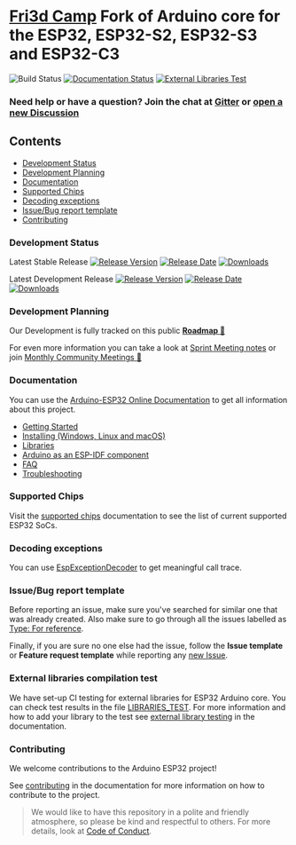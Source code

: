 # [Fri3d Camp](https://github.com/Fri3dCamp) Fork of Arduino core for the ESP32, ESP32-S2, ESP32-S3 and ESP32-C3

![Build Status](https://github.com/francisduvivier/arduino-esp32-fri3d/workflows/ESP32%20Arduino%20CI/badge.svg) [![Documentation Status](https://readthedocs.com/projects/espressif-arduino-esp32/badge/?version=latest)](https://docs.espressif.com/projects/arduino-esp32-fri3d/en/latest/?badge=latest)
[![External Libraries Test](https://github.com/francisduvivier/arduino-esp32-fri3d/actions/workflows/lib.yml/badge.svg?branch=master&event=schedule)](https://github.com/francisduvivier/arduino-esp32-fri3d/actions/workflows/lib.yml?link=http://https://github.com/francisduvivier/arduino-esp32-fri3d/blob/master/LIBRARIES_TEST.md)

### Need help or have a question? Join the chat at [Gitter](https://gitter.im/francisduvivier/arduino-esp32-fri3d) or [open a new Discussion](https://github.com/francisduvivier/arduino-esp32-fri3d/discussions)

## Contents

  - [Development Status](#development-status)
  - [Development Planning](#development-planning)
  - [Documentation](#documentation)
  - [Supported Chips](#supported-chips)
  - [Decoding exceptions](#decoding-exceptions)
  - [Issue/Bug report template](#issuebug-report-template)
  - [Contributing](#contributing)

### Development Status

Latest Stable Release  [![Release Version](https://img.shields.io/github/release/francisduvivier/arduino-esp32-fri3d.svg?style=plastic)](https://github.com/francisduvivier/arduino-esp32-fri3d/releases/latest/) [![Release Date](https://img.shields.io/github/release-date/francisduvivier/arduino-esp32-fri3d.svg?style=plastic)](https://github.com/francisduvivier/arduino-esp32-fri3d/releases/latest/) [![Downloads](https://img.shields.io/github/downloads/francisduvivier/arduino-esp32-fri3d/latest/total.svg?style=plastic)](https://github.com/francisduvivier/arduino-esp32-fri3d/releases/latest/)

Latest Development Release  [![Release Version](https://img.shields.io/github/release/francisduvivier/arduino-esp32-fri3d/all.svg?style=plastic)](https://github.com/francisduvivier/arduino-esp32-fri3d/releases/) [![Release Date](https://img.shields.io/github/release-date-pre/francisduvivier/arduino-esp32-fri3d.svg?style=plastic)](https://github.com/francisduvivier/arduino-esp32-fri3d/releases/) [![Downloads](https://img.shields.io/github/downloads-pre/francisduvivier/arduino-esp32-fri3d/latest/total.svg?style=plastic)](https://github.com/francisduvivier/arduino-esp32-fri3d/releases/)

### Development Planning

Our Development is fully tracked on this public **[Roadmap 🎉](https://github.com/orgs/espressif/projects/3)**

For even more information you can take a look at [Sprint Meeting notes](https://github.com/francisduvivier/arduino-esp32-fri3d/discussions/categories/sprints-meeting-notes) or join [Monthly Community Meetings 🔔](https://github.com/francisduvivier/arduino-esp32-fri3d/discussions/categories/monthly-community-meetings)

### Documentation

You can use the [Arduino-ESP32 Online Documentation](https://docs.espressif.com/projects/arduino-esp32-fri3d/en/latest/) to get all information about this project.

* [Getting Started](https://docs.espressif.com/projects/arduino-esp32-fri3d/en/latest/getting_started.html)
* [Installing (Windows, Linux and macOS)](https://docs.espressif.com/projects/arduino-esp32-fri3d/en/latest/installing.html)
* [Libraries](https://docs.espressif.com/projects/arduino-esp32-fri3d/en/latest/libraries.html)
* [Arduino as an ESP-IDF component](https://docs.espressif.com/projects/arduino-esp32-fri3d/en/latest/esp-idf_component.html)
* [FAQ](https://docs.espressif.com/projects/arduino-esp32-fri3d/en/latest/faq.html)
* [Troubleshooting](https://docs.espressif.com/projects/arduino-esp32-fri3d/en/latest/troubleshooting.html)

### Supported Chips

Visit the [supported chips](https://docs.espressif.com/projects/arduino-esp32-fri3d/en/latest/getting_started.html#supported-soc-s) documentation to see the list of current supported ESP32 SoCs.

### Decoding exceptions

You can use [EspExceptionDecoder](https://github.com/me-no-dev/EspExceptionDecoder) to get meaningful call trace.

### Issue/Bug report template

Before reporting an issue, make sure you've searched for similar one that was already created. Also make sure to go through all the issues labelled as [Type: For reference](https://github.com/francisduvivier/arduino-esp32-fri3d/issues?q=is%3Aissue+label%3A%22Type%3A+For+reference%22+).

Finally, if you are sure no one else had the issue, follow the **Issue template** or **Feature request template** while reporting any [new Issue](https://github.com/francisduvivier/arduino-esp32-fri3d/issues/new/choose).

### External libraries compilation test

We have set-up CI testing for external libraries for ESP32 Arduino core. You can check test results in the file [LIBRARIES_TEST](https://github.com/francisduvivier/arduino-esp32-fri3d/blob/gh-pages/LIBRARIES_TEST.md).
For more information and how to add your library to the test see [external library testing](https://docs.espressif.com/projects/arduino-esp32-fri3d/en/latest/external_libraries_test.html) in the documentation.

### Contributing

We welcome contributions to the Arduino ESP32 project!

See [contributing](https://docs.espressif.com/projects/arduino-esp32-fri3d/en/latest/contributing.html) in the documentation for more information on how to contribute to the project.

> We would like to have this repository in a polite and friendly atmosphere, so please be kind and respectful to others. For more details, look at [Code of Conduct](https://github.com/francisduvivier/arduino-esp32-fri3d/blob/master/CODE_OF_CONDUCT.md).
